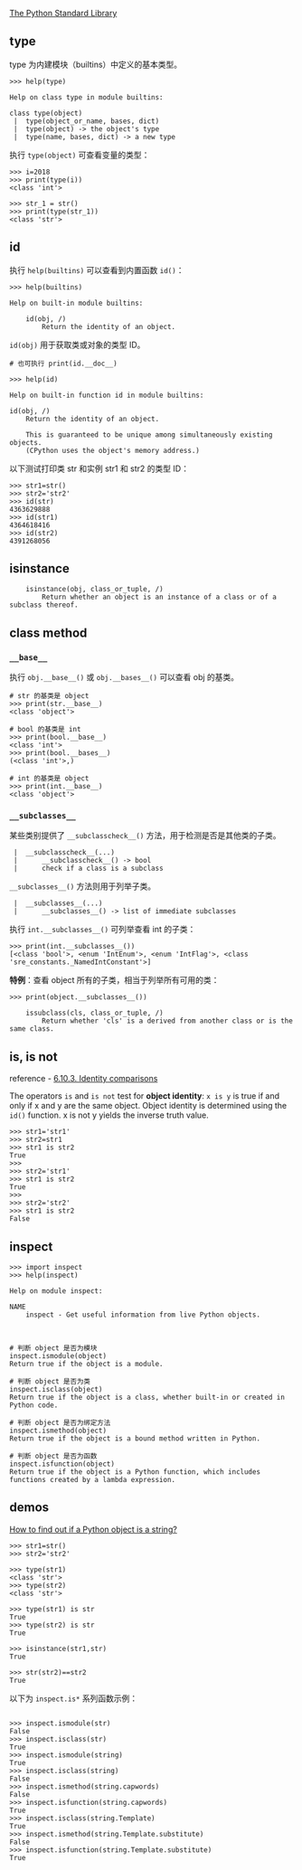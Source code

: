 [The Python Standard Library](https://docs.python.org/3/library/index.html)

## type

type 为内建模块（builtins）中定义的基本类型。

```shell
>>> help(type)

Help on class type in module builtins:

class type(object)
 |  type(object_or_name, bases, dict)
 |  type(object) -> the object's type
 |  type(name, bases, dict) -> a new type
```

执行 `type(object)`  可查看变量的类型：

```shell
>>> i=2018
>>> print(type(i))
<class 'int'>

>>> str_1 = str()
>>> print(type(str_1))
<class 'str'>
```

## id

执行 `help(builtins)` 可以查看到内置函数 `id()`：

```shell
>>> help(builtins)

Help on built-in module builtins:

    id(obj, /)
        Return the identity of an object.
```

`id(obj)` 用于获取类或对象的类型 ID。

```shell
# 也可执行 print(id.__doc__)

>>> help(id)

Help on built-in function id in module builtins:

id(obj, /)
    Return the identity of an object.
    
    This is guaranteed to be unique among simultaneously existing objects.
    (CPython uses the object's memory address.)
```

以下测试打印类 str 和实例 str1 和 str2 的类型 ID：

```shell
>>> str1=str()
>>> str2='str2'
>>> id(str)
4363629888
>>> id(str1)
4364618416
>>> id(str2)
4391268056
```

## isinstance

```shell
    isinstance(obj, class_or_tuple, /)
        Return whether an object is an instance of a class or of a subclass thereof.

```

## class method

### `__base__`

执行 `obj.__base__()` 或 `obj.__bases__()` 可以查看 obj 的基类。

```shell
# str 的基类是 object
>>> print(str.__base__)
<class 'object'>

# bool 的基类是 int
>>> print(bool.__base__)
<class 'int'>
>>> print(bool.__bases__)
(<class 'int'>,)

# int 的基类是 object
>>> print(int.__base__)
<class 'object'>
```

### `__subclasses__`

某些类别提供了 `__subclasscheck__()` 方法，用于检测是否是其他类的子类。

```shell
 |  __subclasscheck__(...)
 |      __subclasscheck__() -> bool
 |      check if a class is a subclass
```

`__subclasses__()` 方法则用于列举子类。

```shell
 |  __subclasses__(...)
 |      __subclasses__() -> list of immediate subclasses
```

执行 `int.__subclasses__()` 可列举查看 int 的子类：

```shell
>>> print(int.__subclasses__())
[<class 'bool'>, <enum 'IntEnum'>, <enum 'IntFlag'>, <class 'sre_constants._NamedIntConstant'>]

```

**特例**：查看 object 所有的子类，相当于列举所有可用的类：

```shell
>>> print(object.__subclasses__())
```

```shell
    issubclass(cls, class_or_tuple, /)
        Return whether 'cls' is a derived from another class or is the same class.
```

## is, is not
reference - [6.10.3. Identity comparisons](https://docs.python.org/3/reference/expressions.html#is)

The operators `is` and `is not` test for **object identity**: `x is y` is true if and only if x and y are the same object. Object identity is determined using the `id()` function. x is not y yields the inverse truth value. 

```shell
>>> str1='str1'
>>> str2=str1
>>> str1 is str2
True
>>>
>>> str2='str1'
>>> str1 is str2
True
>>>
>>> str2='str2'
>>> str1 is str2
False
```

## inspect

```shell
>>> import inspect
>>> help(inspect)

Help on module inspect:

NAME
    inspect - Get useful information from live Python objects.



# 判断 object 是否为模块
inspect.ismodule(object)
Return true if the object is a module.

# 判断 object 是否为类
inspect.isclass(object)
Return true if the object is a class, whether built-in or created in Python code.

# 判断 object 是否为绑定方法
inspect.ismethod(object)
Return true if the object is a bound method written in Python.

# 判断 object 是否为函数
inspect.isfunction(object)
Return true if the object is a Python function, which includes functions created by a lambda expression.
```

## demos

[How to find out if a Python object is a string?](https://stackoverflow.com/questions/1303243/how-to-find-out-if-a-python-object-is-a-string)

```shell
>>> str1=str()
>>> str2='str2'

>>> type(str1)
<class 'str'>
>>> type(str2)
<class 'str'>

>>> type(str1) is str
True
>>> type(str2) is str
True

>>> isinstance(str1,str)
True

>>> str(str2)==str2
True
```

以下为 `inspect.is*` 系列函数示例：

```shell

>>> inspect.ismodule(str)
False
>>> inspect.isclass(str)
True
>>> inspect.ismodule(string)
True
>>> inspect.isclass(string)
False
>>> inspect.ismethod(string.capwords)
False
>>> inspect.isfunction(string.capwords)
True
>>> inspect.isclass(string.Template)
True
>>> inspect.ismethod(string.Template.substitute)
False
>>> inspect.isfunction(string.Template.substitute)
True

```
